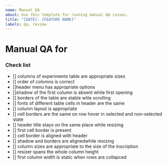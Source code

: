 ```yaml
---
name: Manual QA
about: Use this template for running manual QA issues.
title: "[DATE]: [FEATURE NAME]"
labels: qa, review
---
```

# Manual QA for # 

### Check list
- [] columns of experiments table are appropriate sizes 
- [] order of colomns is correct  
- []header menu has appropriate options  
- []shadow of the first column is absent while first opening 
- [] borders of the table are stable wlile scrolling  
- [] fonts of different table cells in header are the same  
- [] column layout is appropriate 
- [] cell borders are the same on row hover in selected and non-selected state  
- [] header title stays on the same place while resizing  
- [] first cell border is present 
- [] cell border is aligned with header 
- [] shadow and borders are alignedwhile resizing 
- [] column sizes are appropriate to the size of the inscription  
- [] resizer spans the whole column height  
- [] first column width is static when rows are collapced 
